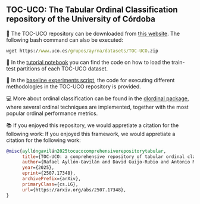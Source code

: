 ## TOC-UCO: The Tabular Ordinal Classification repository of the University of Córdoba

:link: The TOC-UCO repository can be downloaded from [this website](https://www.uco.es/grupos/ayrna/tocuco). The following bash command can also be executed:

```bat 
wget https://www.uco.es/grupos/ayrna/datasets/TOC-UCO.zip
```



:closed_book: In the [tutorial notebook](https://github.com/ayrna/tocuco/blob/main/tutorial.ipynb) you can find the code on how to load the train-test partitions of each TOC-UCO dataset.

:blue_book: In the [baseline experiments script](https://github.com/ayrna/tocuco/blob/main/baseline_experiments.py), the code for executing different methodologies in the TOC-UCO repository is provided.

:computer: More about ordinal classification can be found in the [dlordinal package](https://github.com/ayrna/dlordinal), where several ordinal techniques are implemented, together with the most popular ordinal performance metrics.

:books: If you enjoyed this repository, we would appretiate a citation for the following work:
If you enjoyed this framework, we would appretiate a citation for the following work:
```bibtex
@misc{ayllóngavilán2025tocucocomprehensiverepositorytabular,
      title={TOC-UCO: a comprehensive repository of tabular ordinal classification datasets}, 
      author={Rafael Ayllón-Gavilán and David Guijo-Rubio and Antonio Manuel Gómez-Orellana and David Guijo-Rubio and Francisco Bérchez-Moreno and Víctor Manuel Vargas-Yun and Pedro A. Gutiérrez},
      year={2025},
      eprint={2507.17348},
      archivePrefix={arXiv},
      primaryClass={cs.LG},
      url={https://arxiv.org/abs/2507.17348}, 
}
```
